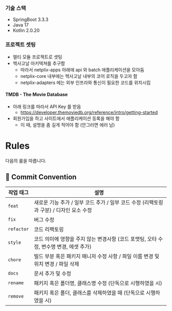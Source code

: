 ### 기술 스택

- SpringBoot 3.3.3
- Java 17
- Kotlin 2.0.20

### 프로젝트 셋팅

- 멀티 모듈 프로젝트로 셋팅
- 헥사고날 아키텍쳐를 추구함
    - 따라서 netplix-apps 아래에 api 와 batch 애플리케이션을 모아둠
    - netplix-core 내부에는 헥사고날 내부의 코어 로직을 두고자 함
    - netplix-adapters 에는 외부 인프라와 통신이 필요한 코드를 위치시킴

#### TMDB - The Movie Database

- 아래 링크를 따라서 API Key 를 받음
    - https://developer.themoviedb.org/reference/intro/getting-started
- 회원가입을 하고 사이트에서 애플리케이션 등록을 해야 함
    - 이 때, 설명을 좀 길게 적어야 함 (안그러면 에러 남)

# Rules

다음의 룰을 따릅니다.

## 💬 Commit Convention

| 작업 태그      | 설명                                                     |
|------------|--------------------------------------------------------|
| `feat`     | 새로운 기능 추가 / 일부 코드 추가 / 일부 코드 수정 (리팩토링과 구분) / 디자인 요소 수정 |
| `fix`      | 버그 수정                                                  |
| `refactor` | 코드 리팩토링                                                |
| `style`    | 코드 의미에 영향을 주지 않는 변경사항 (코드 포맷팅, 오타 수정, 변수명 변경, 에셋 추가)   |
| `chore`    | 빌드 부분 혹은 패키지 매니저 수정 사항 / 파일 이름 변경 및 위치 변경 / 파일 삭제      |
| `docs`     | 문서 추가 및 수정                                             |
| `rename`   | 패키지 혹은 폴더명, 클래스명 수정 (단독으로 시행하였을 시)                     |
| `remove`   | 패키지 혹은 폴더, 클래스를 삭제하였을 때 (단독으로 시행하였을 시)                 |